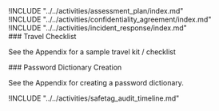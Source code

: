 
<div class="boxtext">
!INCLUDE "../../activities/assessment_plan/index.md"
</div>

<div class="boxtext">
!INCLUDE "../../activities/confidentiality_agreement/index.md"
</div>

<div class="boxtext">
!INCLUDE "../../activities/incident_response/index.md"
</div>

<div class="boxtext">
### Travel Checklist

See the Appendix for a sample travel kit / checklist
</div>

<div class="boxtext">
### Password Dictionary Creation

See the Appendix for creating a password dictionary.
</div>

<div class="boxtext">
!INCLUDE "../../activities/safetag_audit_timeline.md"
</div>

